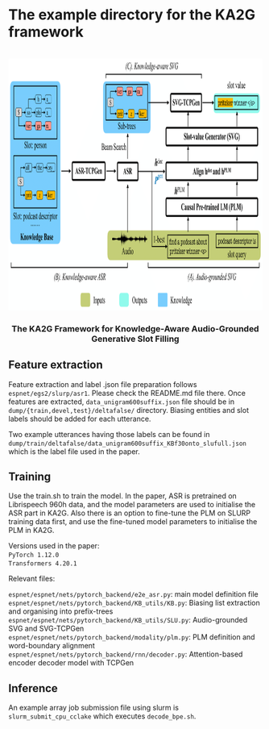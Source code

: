 # The example directory for the KA2G framework #

<!-- PIPELINE -->
<br />
<div align="center">
  <a>
    <img src="modelstructure.png" alt="pipeline" width="1000" height="500">
  </a>
  <h3 align="center">The KA2G Framework for Knowledge-Aware Audio-Grounded Generative Slot Filling</h3>
  </p>
</div>

## Feature extraction ##
Feature extraction and label .json file preparation follows `espnet/egs2/slurp/asr1`. Please check the README.md file there.
Once features are extracted, `data_unigram600suffix.json` file should be in `dump/{train,devel,test}/deltafalse/` directory. Biasing entities and slot labels should be added for each utterance. 

Two example utterances having those labels can be found in `dump/train/deltafalse/data_unigram600suffix_KBf30onto_slufull.json` which is the label file used in the paper.

## Training ##
Use the train.sh to train the model. In the paper, ASR is pretrained on Librispeech 960h data, and the model parameters are used to initialise the ASR part in KA2G. Also there is an option to fine-tune the PLM on SLURP training data first, and use the fine-tuned model parameters to initialise the PLM in KA2G.

Versions used in the paper:\
`PyTorch 1.12.0` \
`Transformers 4.20.1`

Relevant files:

`espnet/espnet/nets/pytorch_backend/e2e_asr.py`: main model definition file \
`espnet/espnet/nets/pytorch_backend/KB_utils/KB.py`: Biasing list extraction and organising into prefix-trees \
`espnet/espnet/nets/pytorch_backend/KB_utils/SLU.py`: Audio-grounded SVG and SVG-TCPGen \
`espnet/espnet/nets/pytorch_backend/modality/plm.py`: PLM definition and word-boundary alignment \
`espnet/espnet/nets/pytorch_backend/rnn/decoder.py`: Attention-based encoder decoder model with TCPGen 

## Inference ##
An example array job submission file using slurm is `slurm_submit_cpu_cclake` which executes `decode_bpe.sh`.
